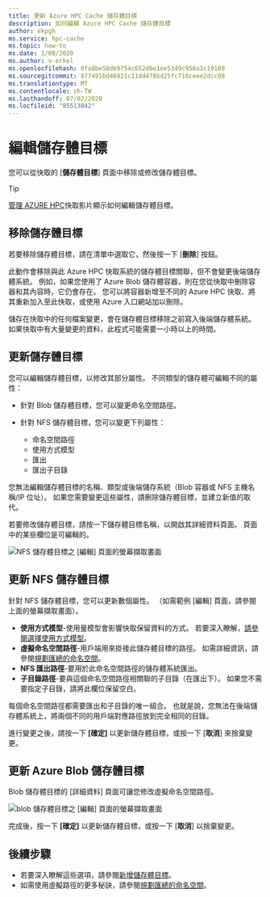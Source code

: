 ```yaml
---
title: 更新 Azure HPC Cache 儲存體目標
description: 如何編輯 Azure HPC Cache 儲存體目標
author: ekpgh
ms.service: hpc-cache
ms.topic: how-to
ms.date: 1/08/2020
ms.author: v-erkel
ms.openlocfilehash: 0fa8be58db9754c652d6e1ee5349c950a1c19109
ms.sourcegitcommit: 877491bd46921c11dd478bd25fc718ceee2dcc08
ms.translationtype: MT
ms.contentlocale: zh-TW
ms.lasthandoff: 07/02/2020
ms.locfileid: "85513842"
---
```

# <a name="edit-storage-targets"></a>編輯儲存體目標

您可以從快取的 [**儲存體目標**] 頁面中移除或修改儲存體目標。

> [!TIP]
> [管理 AZURE HPC](https://azure.microsoft.com/resources/videos/managing-hpc-cache/)快取影片顯示如何編輯儲存體目標。

## <a name="remove-a-storage-target"></a>移除儲存體目標

若要移除儲存體目標，請在清單中選取它，然後按一下 [**刪除**] 按鈕。

此動作會移除與此 Azure HPC 快取系統的儲存體目標關聯，但不會變更後端儲存體系統。 例如，如果您使用了 Azure Blob 儲存體容器，則在您從快取中刪除容器和其內容時，它仍會存在。 您可以將容器新增至不同的 Azure HPC 快取、將其重新加入至此快取，或使用 Azure 入口網站加以刪除。

儲存在快取中的任何檔案變更，會在儲存體目標移除之前寫入後端儲存體系統。 如果快取中有大量變更的資料，此程式可能需要一小時以上的時間。

## <a name="update-storage-targets"></a>更新儲存體目標

您可以編輯儲存體目標，以修改其部分屬性。 不同類型的儲存體可編輯不同的屬性：

* 針對 Blob 儲存體目標，您可以變更命名空間路徑。

* 針對 NFS 儲存體目標，您可以變更下列屬性：

  * 命名空間路徑
  * 使用方式模型
  * 匯出
  * 匯出子目錄

您無法編輯儲存體目標的名稱、類型或後端儲存系統（Blob 容器或 NFS 主機名稱/IP 位址）。 如果您需要變更這些屬性，請刪除儲存體目標，並建立新值的取代。

若要修改儲存體目標，請按一下儲存體目標名稱，以開啟其詳細資料頁面。 頁面中的某些欄位是可編輯的。

![NFS 儲存體目標之 [編輯] 頁面的螢幕擷取畫面](media/hpc-cache-edit-storage-nfs.png)

## <a name="update-an-nfs-storage-target"></a>更新 NFS 儲存體目標

針對 NFS 儲存體目標，您可以更新數個屬性。 （如需範例 [編輯] 頁面，請參閱上面的螢幕擷取畫面）。

* **使用方式模型**-使用量模型會影響快取保留資料的方式。 若要深入瞭解，[請參閱選擇使用方式模型](hpc-cache-add-storage.md#choose-a-usage-model)。
* **虛擬命名空間路徑**-用戶端用來掛接此儲存體目標的路徑。 如需詳細資訊，請參閱[規劃匯總的命名空間](hpc-cache-namespace.md)。
* **NFS 匯出路徑**-要用於此命名空間路徑的儲存體系統匯出。
* **子目錄路徑**-要與這個命名空間路徑相關聯的子目錄（在匯出下）。 如果您不需要指定子目錄，請將此欄位保留空白。

每個命名空間路徑都需要匯出和子目錄的唯一組合。 也就是說，您無法在後端儲存體系統上，將兩個不同的用戶端對應路徑放到完全相同的目錄。

進行變更之後，請按一下 **[確定]** 以更新儲存體目標，或按一下 [**取消**] 來捨棄變更。

## <a name="update-an-azure-blob-storage-target"></a>更新 Azure Blob 儲存體目標

Blob 儲存體目標的 [詳細資料] 頁面可讓您修改虛擬命名空間路徑。

![blob 儲存體目標之 [編輯] 頁面的螢幕擷取畫面](media/hpc-cache-edit-storage-blob.png)

完成後，按一下 **[確定]** 以更新儲存體目標，或按一下 [**取消**] 以捨棄變更。

## <a name="next-steps"></a>後續步驟

* 若要深入瞭解這些選項，請參閱[新增儲存體目標](hpc-cache-add-storage.md)。
* 如需使用虛擬路徑的更多秘訣，請參閱[規劃匯總的命名空間](hpc-cache-namespace.md)。
